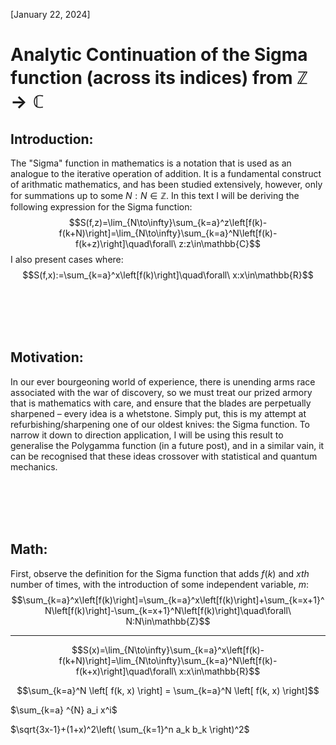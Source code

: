 [January 22, 2024]

# Analytic Continuation of the Sigma function (across its indices) from $\mathbb{Z}\rightarrow\mathbb{C}$

## Introduction:

The "Sigma" function in mathematics is a notation that is used as an analogue to the iterative operation of addition.
It is a fundamental construct of arithmatic mathematics, and has been studied extensively, however, only for summations up to some $`N:N\in\mathbb{Z}`$.
In this text I will be deriving the following expression for the Sigma function:
$$S(f,z)=\lim_{N\to\infty}\sum_{k=a}^z\left[f(k)-f(k+N)\right]=\lim_{N\to\infty}\sum_{k=a}^N\left[f(k)-f(k+z)\right]\quad\forall\ z:z\in\mathbb{C}$$
I also present cases where:
$$S(f,x):=\sum_{k=a}^x\left[f(k)\right]\quad\forall\ x:x\in\mathbb{R}$$

<br></br>
<br></br>

## Motivation:

In our ever bourgeoning world of experience, there is unending arms race associated with the war of discovery, so we must treat our prized armory that is mathematics with care, and ensure that the blades are perpetually sharpened – every idea is a whetstone. Simply put, this is my attempt at refurbishing/sharpening one of our oldest knives: the Sigma function. To narrow it down to direction application, I will be using this result to generalise the Polygamma function (in a future post), and in a similar vain, it can be recognised that these ideas crossover with statistical and quantum mechanics.

<br></br>
<br></br>

## Math:

First, observe the definition for the Sigma function that adds $f(k)$ and $xth$ number of times, with the introduction of some independent variable, $m$:
$$\sum_{k=a}^x\left[f(k)\right]=\sum_{k=a}^x\left[f(k)\right]+\sum_{k=x+1}^N\left[f(k)\right]-\sum_{k=x+1}^N\left[f(k)\right]\quad\forall\ N:N\in\mathbb{Z}$$


--------------------




$$S(x)=\lim_{N\to\infty}\sum_{k=a}^x\left[f(k)-f(k+N)\right]=\lim_{N\to\infty}\sum_{k=a}^N\left[f(k)-f(k+x)\right]\quad\forall\ x:x\in\mathbb{R}$$


$$\sum_{k=a}^N \left[ f(k, x) \right] = \sum_{k=a}^N \left[ f(k, x) \right]$$

$\sum_{k=a} ^{N} a_i x^i$

$`\sqrt{3x-1}+(1+x)^2\left( \sum_{k=1}^n a_k b_k \right)^2`$
